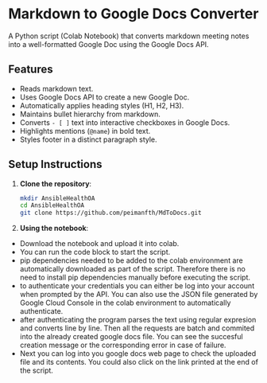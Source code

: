 # Markdown to Google Docs Converter

A Python script (Colab Notebook) that converts markdown meeting notes into a well-formatted Google Doc using the Google Docs API.

## Features

- Reads markdown text.
- Uses Google Docs API to create a new Google Doc.
- Automatically applies heading styles (H1, H2, H3).
- Maintains bullet hierarchy from markdown.
- Converts `- [ ]` text into interactive checkboxes in Google Docs.
- Highlights mentions (`@name`) in bold text.
- Styles footer in a distinct paragraph style.

## Setup Instructions

1. **Clone the repository**:

   ```bash
   mkdir AnsibleHealthOA
   cd AnsibleHealthOA
   git clone https://github.com/peimanfth/MdToDocs.git

   ```

2. **Using the notebook**:

- Download the notebook and upload it into colab.
- You can run the code block to start the script.
- pip dependencies needed to be added to the colab environment are automatically downloaded as part of the script. Therefore there is no need to install pip dependencies manually before executing the script.
- to authenticate your credentials you can either be log into your account when prompted by the API. You can also use the JSON file generated by Google Cloud Console in the colab environment to automatically authenticate.
- after authenticating the program parses the text using regular expresion and converts line by line. Then all the requests are batch and commited into the already created google docs file. You can see the succesful creation message or the corresponding error in case of failure.
- Next you can log into you google docs web page to check the uploaded file and its contents. You could also click on the link printed at the end of the script.
